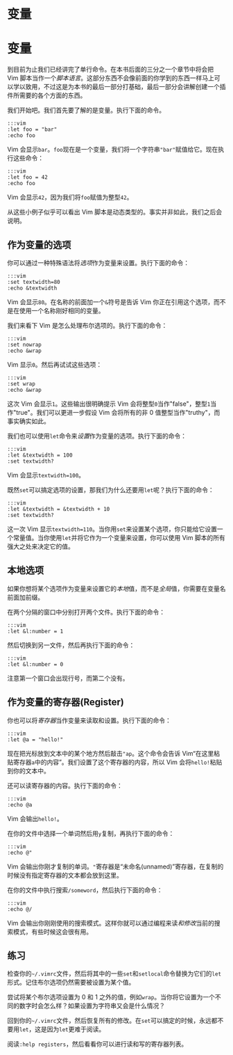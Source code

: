 # 变量

# 变量

到目前为止我们已经讲完了单行命令。在本书后面的三分之一个章节中将会把 Vim 脚本当作一个*脚本语言*。这部分东西不会像前面的你学到的东西一样马上可以学以致用，不过这是为本书的最后一部分打基础，最后一部分会讲解创建一个插件所需要的各个方面的东西。

我们开始吧。我们首先要了解的是变量。执行下面的命令。

```
:::vim
:let foo = "bar"
:echo foo 
```

Vim 会显示`bar`。`foo`现在是一个变量，我们将一个字符串`"bar"`赋值给它。现在执行这些命令：

```
:::vim
:let foo = 42
:echo foo 
```

Vim 会显示`42`，因为我们将`foo`赋值为整型`42`。

从这些小例子似乎可以看出 Vim 脚本是动态类型的。事实并非如此，我们之后会说明。

## 作为变量的选项

你可以通过一种特殊语法将*选项*作为变量来设置。执行下面的命令：

```
:::vim
:set textwidth=80
:echo &textwidth 
```

Vim 会显示`80`。在名称的前面加一个`&`符号是告诉 Vim 你正在引用这个选项，而不是在使用一个名称刚好相同的变量。

我们来看下 Vim 是怎么处理布尔选项的。执行下面的命令：

```
:::vim
:set nowrap
:echo &wrap 
```

Vim 显示`0`。然后再试试这些选项：

```
:::vim
:set wrap
:echo &wrap 
```

这次 Vim 会显示`1`。这些输出很明确提示 Vim 会将整型`0`当作"false"，整型`1`当作"true"。我们可以更进一步假设 Vim 会将所有的非 0 值整型当作"truthy"，而事实确实如此。

我们也可以使用`let`命令来*设置*作为变量的选项。执行下面的命令：

```
:::vim
:let &textwidth = 100
:set textwidth? 
```

Vim 会显示`textwidth=100`。

既然`set`可以搞定选项的设置，那我们为什么还要用`let`呢？执行下面的命令：

```
:::vim
:let &textwidth = &textwidth + 10
:set textwidth? 
```

这一次 Vim 显示`textwidth=110`。当你用`set`来设置某个选项，你只能给它设置一个常量值。当你使用`let`并将它作为一个变量来设置，你可以使用 Vim 脚本的所有强大之处来决定它的值。

## 本地选项

如果你想将某个选项作为变量来设置它的*本地*值，而不是*全局*值，你需要在变量名前面加前缀。

在两个分隔的窗口中分别打开两个文件。执行下面的命令：

```
:::vim
:let &l:number = 1 
```

然后切换到另一文件，然后再执行下面的命令：

```
:::vim
:let &l:number = 0 
```

注意第一个窗口会出现行号，而第二个没有。

## 作为变量的寄存器(Register)

你也可以将*寄存器*当作变量来读取和设置。执行下面的命令：

```
:::vim
:let @a = "hello!" 
```

现在把光标放到文本中的某个地方然后敲击`"ap`。这个命令会告诉 Vim“在这里粘贴寄存器`a`中的内容”。我们设置了这个寄存器的内容，所以 Vim 会将`hello!`粘贴到你的文本中。

还可以读寄存器的内容。执行下面的命令：

```
:::vim
:echo @a 
```

Vim 会输出`hello!`。

在你的文件中选择一个单词然后用`y`复制，再执行下面的命令：

```
:::vim
:echo @" 
```

Vim 会输出你刚才复制的单词。`"`寄存器是“未命名(unnamed)”寄存器，在复制的时候没有指定寄存器的文本都会放到这里。

在你的文件中执行搜索`/someword`，然后执行下面的命令：

```
:::vim
:echo @/ 
```

Vim 会输出你刚刚使用的搜索模式。这样你就可以通过编程来读*和修改*当前的搜索模式，有些时候这会很有用。

## 练习

检查你的`~/.vimrc`文件，然后将其中的一些`set`和`setlocal`命令替换为它们的`let`形式。记住布尔选项仍然需要被设置为某个值。

尝试将某个布尔选项设置为 0 和 1 之外的值，例如`wrap`。当你将它设置为一个不同的数字时会怎么样？如果设置为字符串又会是什么情况？

回到你的`~/.vimrc`文件，然后恢复所有的修改。在`set`可以搞定的时候，永远都不要用`let`，这是因为`let`更难于阅读。

阅读`:help registers`，然后看看你可以进行读和写的寄存器列表。